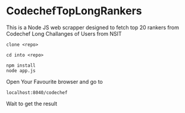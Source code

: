 # CodechefTopLongRankers

This is a Node JS web scrapper designed to fetch top 20 rankers from Codechef Long Challanges of Users from NSIT

```
clone <repo>
```
```
cd into <repo>
```
```
npm install
node app.js
```

Open Your Favourite browser and go to
```
localhost:8040/codechef
```

Wait to get the result
